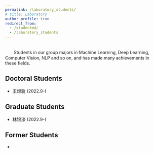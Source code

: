 ```yaml
---
permalink: /laboratory_students/
# title: Laboratory
author_profile: true
redirect_from: 
  - /studentmd/
  - /laboratory_students
---
```


<br />
　　Students in our group majors in Machine Learning, Deep Learning, Computer Vision, NLP and so on, and has made many achievements in these fields.

Doctoral Students
--------
* 王煜骁 (2022.9-)

Graduate Students
--------
* 林锦濠 (2022.9-)

Former Students
--------
* 
